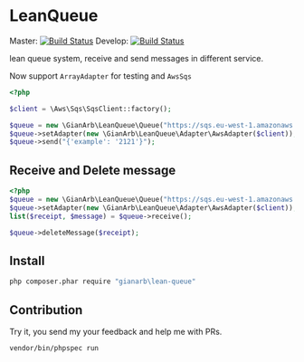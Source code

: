 # LeanQueue
Master:
[![Build Status](https://travis-ci.org/gianarb/lean-queue.svg?branch=master)](https://travis-ci.org/gianarb/lean-queue)
Develop:
[![Build Status](https://travis-ci.org/gianarb/lean-queue.svg?branch=develop)](https://travis-ci.org/gianarb/lean-queue)

lean queue system, receive and send messages in different service.

Now support `ArrayAdapter` for testing and `AwsSqs`

```php
<?php

$client = \Aws\Sqs\SqsClient::factory();

$queue = new \GianArb\LeanQueue\Queue("https://sqs.eu-west-1.amazonaws.com/xxxxxx/test-php");
$queue->setAdapter(new \GianArb\LeanQueue\Adapter\AwsAdapter($client));
$queue->send("{'example': '2121'}");
```
## Receive and Delete message
```php
<?php
$queue = new \GianArb\LeanQueue\Queue("https://sqs.eu-west-1.amazonaws.com/xxxxx/test-php");
$queue->setAdapter(new \GianArb\LeanQueue\Adapter\AwsAdapter($client));
list($receipt, $message) = $queue->receive();

$queue->deleteMessage($receipt);
```

## Install
```bash
php composer.phar require "gianarb\lean-queue"
```

## Contribution
Try it, you send my your feedback and help me with PRs.
```shell
vendor/bin/phpspec run
```
